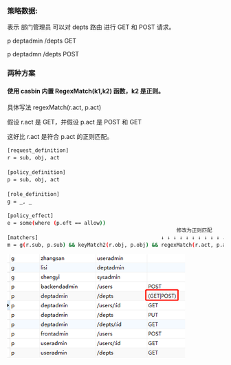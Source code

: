 ### 策略数据:

表示 部门管理员 可以对 depts 路由 进行 GET 和 POST 请求。

p    deptadmin    /depts    GET

p    deptadmn    /depts    POST

### 两种方案

#### 使用 casbin 内置 RegexMatch(k1,k2) 函数，k2 是正则。

具体写法 regexMatch(r.act, p.act)

假设 r.act 是 GET，并假设 p.act 是 POST 和 GET

这好比 r.act 是符合 p.act 的正则匹配。

```bash
[request_definition]
r = sub, obj, act

[policy_definition] 
p = sub, obj, act

[role_definition]
g = _, _

[policy_effect]
e = some(where (p.eft == allow))
                                                       修改为正则匹配
[matchers]                                        ↓ ↓ ↓ ↓ ↓ ↓ ↓ ↓ ↓ ↓ ↓ ↓
m = g(r.sub, p.sub) && keyMatch2(r.obj, p.obj) && regexMatch(r.act, p.act) 
```

![修改数据库中的策略](./imgs/regexMatch.png)